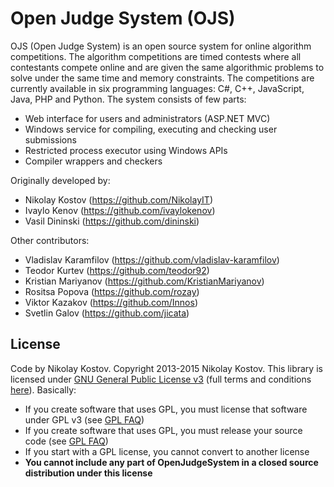 Open Judge System (OJS)
===========
OJS (Open Judge System) is an open source system for online algorithm competitions.
The algorithm competitions are timed contests where all contestants compete online and are given the same algorithmic problems to solve under the same time and memory constraints.
The competitions are currently available in six programming languages: C#, C++, JavaScript, Java, PHP and Python. 
The system consists of few parts:
* Web interface for users and administrators (ASP.NET MVC)
* Windows service for compiling, executing and checking user submissions
* Restricted process executor using Windows APIs
* Compiler wrappers and checkers

Originally developed by:
* Nikolay Kostov (https://github.com/NikolayIT)
* Ivaylo Kenov (https://github.com/ivaylokenov)
* Vasil Dininski (https://github.com/dininski)

Other contributors:
* Vladislav Karamfilov (https://github.com/vladislav-karamfilov)
* Teodor Kurtev (https://github.com/teodor92)
* Kristian Mariyanov (https://github.com/KristianMariyanov)
* Rositsa Popova (https://github.com/rozay)
* Viktor Kazakov (https://github.com/Innos)
* Svetlin Galov (https://github.com/jicata)

## License

Code by Nikolay Kostov. Copyright 2013-2015 Nikolay Kostov.
This library is licensed under [GNU General Public License v3](https://tldrlegal.com/license/gnu-general-public-license-v3-(gpl-3)) (full terms and conditions [here](https://www.gnu.org/licenses/gpl.html)). Basically:

 - If you create software that uses GPL, you must license that software under GPL v3 (see [GPL FAQ](http://www.gnu.org/licenses/gpl-faq.html#IfLibraryIsGPL))
 - If you create software that uses GPL, you must release your source code (see [GPL FAQ](http://www.gnu.org/licenses/gpl-faq.html#IfLibraryIsGPL))
 - If you start with a GPL license, you cannot convert to another license
 - **You cannot include any part of OpenJudgeSystem in a closed source distribution under this license**
